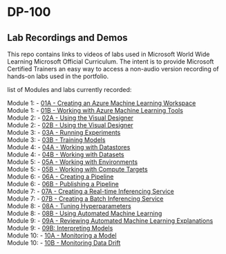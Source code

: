 # DP-100


## Lab Recordings and Demos

This repo contains links to videos of labs used in Microsoft World Wide Learning Microsoft Official Curriculum.
The intent is to provide Microsoft Certified Trainers an easy way to access a non-audio version recording of hands-on labs used in the portfolio.

list of Modules and labs currently recorded:

Module 1: -  [01A - Creating an Azure Machine Learning Workspace](https://wwlcontent.azureedge.net/moc/Exported/DP-100/DP100_Lab_01A_no-audio.mp4)  
Module 1: -  [01B - Working with Azure Machine Learning Tools](https://wwlcontent.azureedge.net/moc/Exported/DP-100/DP100_Lab_01B_no-audio.mp4)  
Module 2: -  [02A - Using the Visual Designer](https://wwlcontent.azureedge.net/moc/Exported/DP-100/DP100_Lab_02A_no-audio.mp4)  
Module 2: -  [02B - Using the Visual Designer](https://wwlcontent.azureedge.net/moc/Exported/DP-100/DP100_Lab_02B_no-audio.mp4)  
Module 3: -  [03A - Running Experiments](https://wwlcontent.azureedge.net/moc/Exported/DP-100/DP100_Lab_03A_no-audio.mp4)  
Module 3: -  [03B - Training Models](https://wwlcontent.azureedge.net/moc/Exported/DP-100/DP100_Lab_03B_no-audio.mp4)  
Module 4: -  [04A - Working with Datastores](https://wwlcontent.azureedge.net/moc/Exported/DP-100/DP100_Lab_04A_no-audio.mp4)  
Module 4: -  [04B - Working with Datasets](https://wwlcontent.azureedge.net/moc/Exported/DP-100/DP100_Lab_04B_no-audio.mp4)  
Module 5: -  [05A - Working with Environments](https://wwlcontent.azureedge.net/moc/Exported/DP-100/DP100_Lab_05A_no-audio.mp4)  
Module 5: -  [05B - Working with Compute Targets](https://wwlcontent.azureedge.net/moc/Exported/DP-100/DP100_Lab_05B_no-audio.mp4)  
Module 6: -  [06A - Creating a Pipeline](https://wwlcontent.azureedge.net/moc/Exported/DP-100/DP100_Lab_06A_no-audio.mp4)  
Module 6: -  [06B - Publishing a Pipeline](https://wwlcontent.azureedge.net/moc/Exported/DP-100/DP100_Lab_06B_no-audio.mp4)  
Module 7: -  [07A - Creating a Real-time Inferencing Service](https://wwlcontent.azureedge.net/moc/Exported/DP-100/DP100_Lab_07A_no-audio.mp4)  
Module 7: -  [07B - Creating a Batch Inferencing Service](https://wwlcontent.azureedge.net/moc/Exported/DP-100/DP100_Lab_07B_no-audio.mp4)  
Module 8: -  [08A - Tuning Hyperparameters](https://wwlcontent.azureedge.net/moc/Exported/DP-100/DP100_Lab_08A_no-audio.mp4)  
Module 8: -  [08B - Using Automated Machine Learning](https://wwlcontent.azureedge.net/moc/Exported/DP-100/DP100_Lab_08B_no-audio.mp4)  
Module 9: -  [09A - Reviewing Automated Machine Learning Explanations](https://wwlcontent.azureedge.net/moc/Exported/DP-100/DP100_Lab_09A_no-audio.mp4)  
Module 9: -  [09B: Interpreting Models](https://wwlcontent.azureedge.net/moc/Exported/DP-100/DP100_Lab_09B_no-audio.mp4)  
Module 10: -  [10A - Monitoring a Model](https://wwlcontent.azureedge.net/moc/Exported/DP-100/DP100_Lab_10A_no-audio.mp4)  
Module 10: -  [10B - Monitoring Data Drift](https://wwlcontent.azureedge.net/moc/Exported/DP-100/DP100_Lab_10B_no-audio.mp4)  

